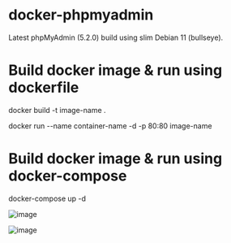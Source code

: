 # docker-phpmyadmin

Latest phpMyAdmin (5.2.0) build using slim Debian 11 (bullseye).

# Build docker image & run using dockerfile 

docker build -t image-name .

docker run --name container-name -d -p 80:80 image-name

# Build docker image & run using docker-compose

docker-compose up -d

![image](https://user-images.githubusercontent.com/120363414/212216395-bf187837-f133-4b4a-bb66-c3db6032e589.png)

![image](https://user-images.githubusercontent.com/120363414/212216486-cf8693c7-926f-4337-87cf-efe23ca9976c.png)
